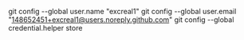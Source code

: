 git config --global user.name "excreal1"
git config --global user.email "148652451+excreal1@users.noreply.github.com"
git config --global credential.helper store
